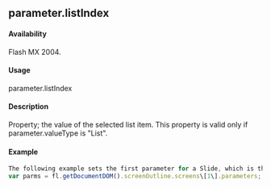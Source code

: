 ## parameter.listIndex

#### Availability

Flash MX 2004.

#### Usage

parameter.listIndex

#### Description

Property; the value of the selected list item. This property is valid only if parameter.valueType is "List".

#### Example

```javascript
The following example sets the first parameter for a Slide, which is the autoKeyNav parameter. To set the parameter to one of its acceptable values (true, false, or inherit) parameter.listIndex is set to the index of the item in the list (0 for true, 1 for false, 2 for inherit).
var parms = fl.getDocumentDOM().screenOutline.screens\[1\].parameters; parms\[0\].listIndex = 1;

```